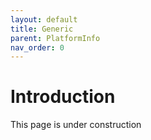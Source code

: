 ```yaml
---
layout: default
title: Generic
parent: PlatformInfo
nav_order: 0
---
```


# Introduction

This page is under construction